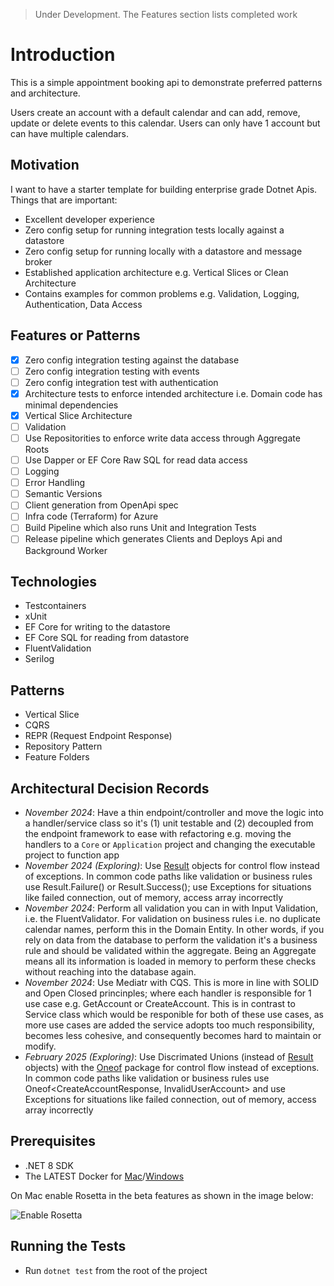 > Under Development. The Features section lists completed work

# Introduction

This is a simple appointment booking api to demonstrate preferred patterns and architecture.

Users create an account with a default calendar and can add, remove, update or delete events to this calendar.
Users can only have 1 account but can have multiple calendars.

## Motivation
I want to have a starter template for building enterprise grade Dotnet Apis. Things that are important:
- Excellent developer experience
- Zero config setup for running integration tests locally against a datastore
- Zero config setup for running locally with a datastore and message broker
- Established application architecture e.g. Vertical Slices or Clean Architecture
- Contains examples for common problems e.g. Validation, Logging, Authentication, Data Access

## Features or Patterns
- [x] Zero config integration testing against the database
- [ ] Zero config integration testing with events
- [ ] Zero config integration test with authentication
- [x] Architecture tests to enforce intended architecture i.e. Domain code has minimal dependencies
- [x] Vertical Slice Architecture
- [ ] Validation
- [ ] Use Repositorities to enforce write data access through Aggregate Roots
- [ ] Use Dapper or EF Core Raw SQL for read data access
- [ ] Logging
- [ ] Error Handling
- [ ] Semantic Versions
- [ ] Client generation from OpenApi spec
- [ ] Infra code (Terraform) for Azure
- [ ] Build Pipeline which also runs Unit and Integration Tests
- [ ] Release pipeline which generates Clients and Deploys Api and Background Worker

## Technologies
- Testcontainers
- xUnit
- EF Core for writing to the datastore
- EF Core SQL for reading from datastore
- FluentValidation
- Serilog

## Patterns
- Vertical Slice
- CQRS
- REPR (Request Endpoint Response)
- Repository Pattern
- Feature Folders

## Architectural Decision Records
- *November 2024*: Have a thin endpoint/controller and move the logic into a handler/service class so it's (1) unit testable and (2) decoupled from the endpoint framework to ease with refactoring e.g. moving the handlers to a `Core` or `Application` project and changing the executable project to function app
- *November 2024 (Exploring)*: Use [Result](https://www.milanjovanovic.tech/blog/functional-error-handling-in-dotnet-with-the-result-pattern) objects for control flow instead of exceptions. In common code paths like validation or business rules use Result.Failure() or Result.Success(); use Exceptions for situations like failed connection, out of memory, access array incorrectly
- *November 2024*: Perform all validation you can in with Input Validation, i.e. the FluentValidator. For validation on business rules i.e. no duplicate calendar names, perform this in the Domain Entity. In other words, if you rely on data from the database to perform the validation it's a business rule and should be validated within the aggregate. Being an Aggregate means all its information is loaded in memory to perform these checks without reaching into the database again.
- *November 2024*: Use Mediatr with CQS. This is more in line with SOLID and Open Closed princinples; where each handler is responsible for 1 use case e.g. GetAccount or CreateAccount. This is in contrast to Service class which would be responible for both of these use cases, as more use cases are added the service adopts too much responsibility, becomes less cohesive, and consequently becomes hard to maintain or modify.
- *February 2025 (Exploring)*: Use Discrimated Unions (instead of [Result](https://www.milanjovanovic.tech/blog/functional-error-handling-in-dotnet-with-the-result-pattern) objects) with the [Oneof](https://github.com/mcintyre321/OneOf) package for control flow instead of exceptions. In common code paths like validation or business rules use Oneof<CreateAccountResponse, InvalidUserAccount> and use Exceptions for situations like failed connection, out of memory, access array incorrectly

## Prerequisites

- .NET 8 SDK
- The LATEST Docker
  for [Mac](https://docs.docker.com/desktop/install/mac-install/)/[Windows](https://docs.docker.com/desktop/install/windows-install/)

On Mac enable Rosetta in the beta features as shown in the image below:

![Enable Rosetta](./imgs/dockerForMac.png)

## Running the Tests

- Run `dotnet test` from the root of the project



